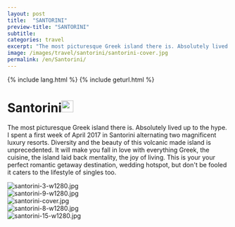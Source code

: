 ```yaml
---
layout: post
title:  "SANTORINI"
preview-title: "SANTORINI"
subtitle:
categories: travel
excerpt: "The most picturesque Greek island there is. Absolutely lived up to the hype" 
image: /images/travel/santorini/santorini-cover.jpg
permalink: /en/Santorini/
---
```

{% include lang.html %}
{% include geturl.html %}
<div class="dark-grey-bg">
    <div class="container">
        <div class="row">
            <div class="col section ft-white ft-300">
                <h1 class="white-color">Santorini<img class="space" src="{{ '/assets/images/aquarius.png' | prepend: SourceUrl }}" width="27"></h1>
                <p class="white-color ft-300">The most picturesque Greek island there is. Absolutely lived up to the hype. I spent a first week of April 2017 in Santorini alternating two magnificent luxury resorts. Diversity and the beauty of this volcanic made island is unprecedented. It will make you fall in love with everything Greek, the cuisine, the island laid back mentality, the joy of living. This is your your perfect romantic getaway destination, wedding hotspot, but don't be fooled it caters to the lifestyle of singles too.</p>
            </div>
        </div>
    </div>
    <div class="post-gallery">
        <div class="container">
            <div class="row">
                <div class="col-md-6">
                    <img src="{{ '/images/travel/santorini/santorini-3-w1280.jpg' | prepend: SourceUrl }}" alt="santorini-3-w1280.jpg">
                </div>
                <div class="col-md-6">
                    <img src="{{ '/images/travel/santorini/santorini-9-w1280.jpg' | prepend: SourceUrl }}" alt="santorini-9-w1280.jpg">
                </div>
            </div>
            <div class="row">
                <div class="col">
                    <img src="{{ '/images/travel/santorini/santorini-cover.jpg' | prepend: SourceUrl }}" alt="santorini-cover.jpg">
                </div>
            </div>
            <div class="row">
                <div class="col-md-6">
                <img src="{{ '/images/travel/santorini/santorini-8-w1280.jpg' | prepend: SourceUrl }}" alt="santorini-8-w1280.jpg">
                </div>
                <div class="col-md-6">
                    <img src="{{ '/images/travel/santorini/santorini-15-w1280.jpg' | prepend: SourceUrl }}" alt="santorini-15-w1280.jpg">
                </div>
            </div>
        </div>
    </div>
</div>
